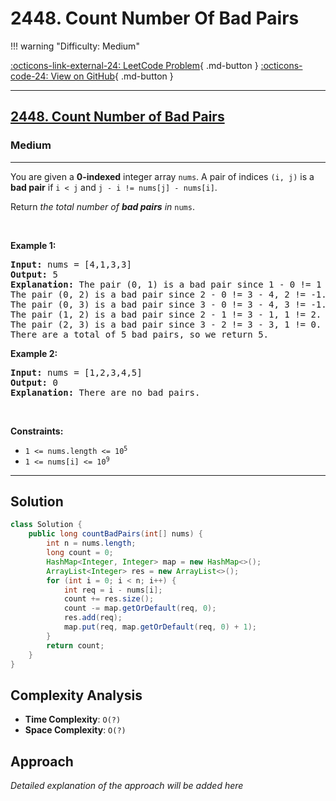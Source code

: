 # 2448. Count Number Of Bad Pairs

!!! warning "Difficulty: Medium"

[:octicons-link-external-24: LeetCode Problem](https://leetcode.com/problems/count-number-of-bad-pairs/){ .md-button }
[:octicons-code-24: View on GitHub](https://github.com/RAJ8664/Leetcode/tree/master/2448-count-number-of-bad-pairs){ .md-button }

---

<h2><a href="https://leetcode.com/problems/count-number-of-bad-pairs">2448. Count Number of Bad Pairs</a></h2><h3>Medium</h3><hr><p>You are given a <strong>0-indexed</strong> integer array <code>nums</code>. A pair of indices <code>(i, j)</code> is a <strong>bad pair</strong> if <code>i &lt; j</code> and <code>j - i != nums[j] - nums[i]</code>.</p>

<p>Return<em> the total number of <strong>bad pairs</strong> in </em><code>nums</code>.</p>

<p>&nbsp;</p>
<p><strong class="example">Example 1:</strong></p>

<pre>
<strong>Input:</strong> nums = [4,1,3,3]
<strong>Output:</strong> 5
<strong>Explanation:</strong> The pair (0, 1) is a bad pair since 1 - 0 != 1 - 4.
The pair (0, 2) is a bad pair since 2 - 0 != 3 - 4, 2 != -1.
The pair (0, 3) is a bad pair since 3 - 0 != 3 - 4, 3 != -1.
The pair (1, 2) is a bad pair since 2 - 1 != 3 - 1, 1 != 2.
The pair (2, 3) is a bad pair since 3 - 2 != 3 - 3, 1 != 0.
There are a total of 5 bad pairs, so we return 5.
</pre>

<p><strong class="example">Example 2:</strong></p>

<pre>
<strong>Input:</strong> nums = [1,2,3,4,5]
<strong>Output:</strong> 0
<strong>Explanation:</strong> There are no bad pairs.
</pre>

<p>&nbsp;</p>
<p><strong>Constraints:</strong></p>

<ul>
	<li><code>1 &lt;= nums.length &lt;= 10<sup>5</sup></code></li>
	<li><code>1 &lt;= nums[i] &lt;= 10<sup>9</sup></code></li>
</ul>


---

## Solution

```java
class Solution {
    public long countBadPairs(int[] nums) {
        int n = nums.length;
        long count = 0;
        HashMap<Integer, Integer> map = new HashMap<>();
        ArrayList<Integer> res = new ArrayList<>();
        for (int i = 0; i < n; i++) {
            int req = i - nums[i];
            count += res.size();
            count -= map.getOrDefault(req, 0);
            res.add(req);
            map.put(req, map.getOrDefault(req, 0) + 1);
        }
        return count;
    }
}
```

## Complexity Analysis

- **Time Complexity**: `O(?)`
- **Space Complexity**: `O(?)`

## Approach

*Detailed explanation of the approach will be added here*

